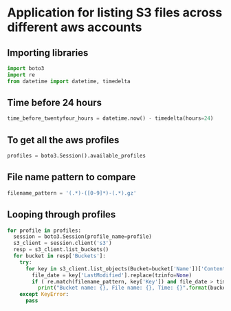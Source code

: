 # Application for listing S3 files across different aws accounts

## Importing libraries
```python
import boto3
import re
from datetime import datetime, timedelta
```
## Time before 24 hours
```python
time_before_twentyfour_hours = datetime.now() - timedelta(hours=24)
```
## To get all the aws profiles
```python
profiles = boto3.Session().available_profiles
```
## File name pattern to compare
```python
filename_pattern = '(.*)-([0-9]*)-(.*).gz'
```
## Looping through profiles
```python
for profile in profiles:
  session = boto3.Session(profile_name=profile)
  s3_client = session.client('s3')
  resp = s3_client.list_buckets()
  for bucket in resp['Buckets']:
    try:
      for key in s3_client.list_objects(Bucket=bucket['Name'])['Contents']:
        file_date = key['LastModified'].replace(tzinfo=None)
        if ( re.match(filename_pattern, key['Key']) and file_date > time_before_twentyfour_hours ):
          print("Bucket name: {}, File name: {}, Time: {}".format(bucket['Name'], key['Key'], file_date))
    except KeyError:
      pass 
```